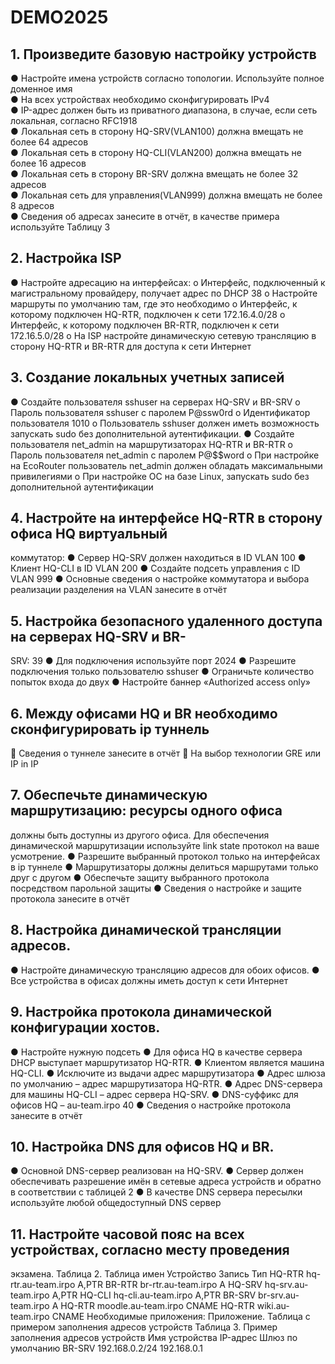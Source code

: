 # DEMO2025

## 1. Произведите базовую настройку устройств

  ● Настройте имена устройств согласно топологии. Используйте
полное доменное имя  
  ● На всех устройствах необходимо сконфигурировать IPv4  
  ● IP-адрес должен быть из приватного диапазона, в случае, если сеть
локальная, согласно RFC1918  
  ● Локальная сеть в сторону HQ-SRV(VLAN100) должна вмещать не
более 64 адресов  
  ● Локальная сеть в сторону HQ-CLI(VLAN200) должна вмещать не
более 16 адресов  
  ● Локальная сеть в сторону BR-SRV должна вмещать не более 32
адресов  
  ● Локальная сеть для управления(VLAN999) должна вмещать не
более 8 адресов  
  ● Сведения об адресах занесите в отчёт, в качестве примера
используйте Таблицу 3  
## 2. Настройка ISP
  ● Настройте адресацию на интерфейсах:
    o Интерфейс, подключенный к магистральному провайдеру, получает адрес по DHCP
38
    o Настройте маршруты по умолчанию там, где это необходимо
    o Интерфейс, к которому подключен HQ-RTR, подключен к сети 172.16.4.0/28
    o Интерфейс, к которому подключен BR-RTR, подключен к сети 172.16.5.0/28
    o На ISP настройте динамическую сетевую трансляцию в сторону HQ-RTR и BR-RTR для доступа к сети Интернет
## 3. Создание локальных учетных записей
● Создайте пользователя sshuser на серверах HQ-SRV и BR-SRV
o Пароль пользователя sshuser с паролем P@ssw0rd
o Идентификатор пользователя 1010
o Пользователь sshuser должен иметь возможность запускать sudo
без дополнительной аутентификации.
● Создайте пользователя net_admin на маршрутизаторах HQ-RTR и
BR-RTR
o Пароль пользователя net_admin с паролем P@$$word
o При настройке на EcoRouter пользователь net_admin должен
обладать максимальными привилегиями
o При настройке ОС на базе Linux, запускать sudo без
дополнительной аутентификации
## 4. Настройте на интерфейсе HQ-RTR в сторону офиса HQ виртуальный
коммутатор:
● Сервер HQ-SRV должен находиться в ID VLAN 100
● Клиент HQ-CLI в ID VLAN 200
● Создайте подсеть управления с ID VLAN 999
● Основные сведения о настройке коммутатора и выбора реализации
разделения на VLAN занесите в отчёт
## 5. Настройка безопасного удаленного доступа на серверах HQ-SRV и BR-
SRV:
39
● Для подключения используйте порт 2024
● Разрешите подключения только пользователю sshuser
● Ограничьте количество попыток входа до двух
● Настройте баннер «Authorized access only»
## 6. Между офисами HQ и BR необходимо сконфигурировать ip туннель
 Сведения о туннеле занесите в отчёт
 На выбор технологии GRE или IP in IP
## 7. Обеспечьте динамическую маршрутизацию: ресурсы одного офиса
должны быть доступны из другого офиса. Для обеспечения динамической
маршрутизации используйте link state протокол на ваше усмотрение.
● Разрешите выбранный протокол только на интерфейсах в ip
туннеле
● Маршрутизаторы должны делиться маршрутами только друг с
другом
● Обеспечьте защиту выбранного протокола посредством
парольной защиты
● Сведения о настройке и защите протокола занесите в отчёт
## 8. Настройка динамической трансляции адресов.
● Настройте динамическую трансляцию адресов для обоих офисов.
● Все устройства в офисах должны иметь доступ к сети Интернет
## 9. Настройка протокола динамической конфигурации хостов.
● Настройте нужную подсеть
● Для офиса HQ в качестве сервера DHCP выступает маршрутизатор
HQ-RTR.
● Клиентом является машина HQ-CLI.
● Исключите из выдачи адрес маршрутизатора
● Адрес шлюза по умолчанию – адрес маршрутизатора HQ-RTR.
● Адрес DNS-сервера для машины HQ-CLI – адрес сервера HQ-SRV.
● DNS-суффикс для офисов HQ – au-team.irpo
40
● Сведения о настройке протокола занесите в отчёт
## 10. Настройка DNS для офисов HQ и BR.
● Основной DNS-сервер реализован на HQ-SRV.
● Сервер должен обеспечивать разрешение имён в сетевые адреса
устройств и обратно в соответствии с таблицей 2
● В качестве DNS сервера пересылки используйте любой
общедоступный DNS сервер
## 11. Настройте часовой пояс на всех устройствах, согласно месту проведения
экзамена.
Таблица 2. Таблица имен
Устройство Запись Тип
HQ-RTR hq-rtr.au-team.irpo A,PTR
BR-RTR br-rtr.au-team.irpo A
HQ-SRV hq-srv.au-team.irpo A,PTR
HQ-CLI hq-cli.au-team.irpo A,PTR
BR-SRV br-srv.au-team.irpo A
HQ-RTR moodle.au-team.irpo CNAME
HQ-RTR wiki.au-team.irpo CNAME
Необходимые приложения:
Приложение. Таблица с примером заполнения адресов устройств
Таблица 3. Пример заполнения адресов устройств
Имя устройства IP-адрес Шлюз по умолчанию
BR-SRV 192.168.0.2/24 192.168.0.1


